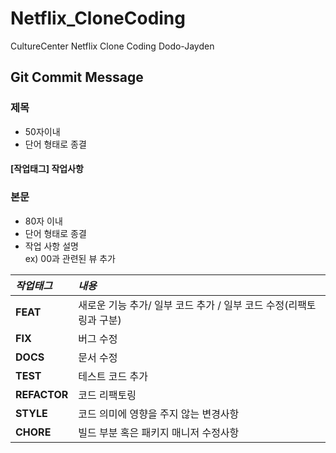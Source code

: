 # Netflix_CloneCoding
CultureCenter Netflix Clone Coding  Dodo-Jayden

## Git Commit Message
### 제목
* 50자이내
* 단어 형태로 종결
#### [작업태그] 작업사항
### 본문
* 80자 이내
* 단어 형태로 종결
* 작업 사항 설명  
ex) 00과 관련된 뷰 추가

|*작업태그*|*내용*|
|:---|:---|
|**FEAT**|새로운 기능 추가/ 일부 코드 추가 / 일부 코드 수정(리팩토링과 구분)|
|**FIX**|버그 수정|
|**DOCS**|문서 수정|
|**TEST**|테스트 코드 추가|
|**REFACTOR**|코드 리팩토링| 
|**STYLE**|코드 의미에 영향을 주지 않는 변경사항|
|**CHORE**|빌드 부분 혹은 패키지 매니저 수정사항|

